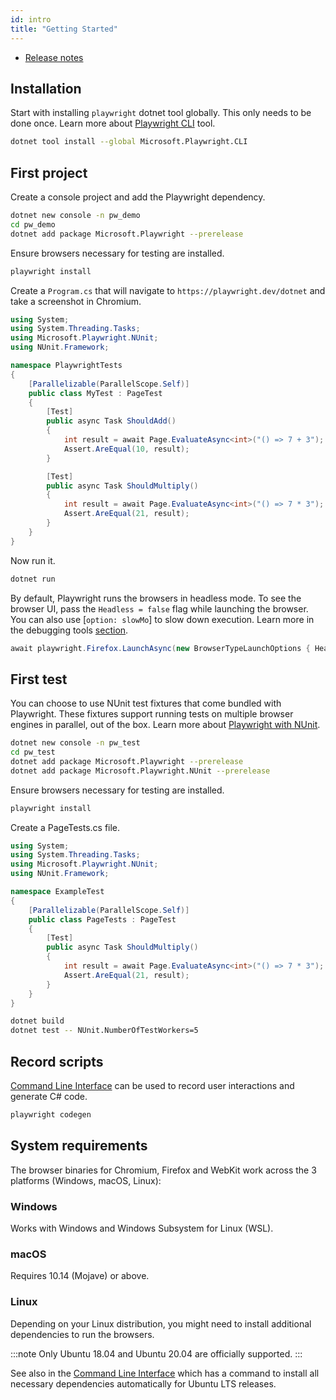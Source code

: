 ```yaml
---
id: intro
title: "Getting Started"
---
```


<!-- TOC -->
- [Release notes](./release-notes.md)

## Installation

Start with installing `playwright` dotnet tool globally. This only needs to be done once. Learn more about [Playwright CLI](./cli.md) tool.

```bash
dotnet tool install --global Microsoft.Playwright.CLI
```

## First project

Create a console project and add the Playwright dependency.

```bash
dotnet new console -n pw_demo
cd pw_demo
dotnet add package Microsoft.Playwright --prerelease
```

Ensure browsers necessary for testing are installed.

```bash
playwright install
```

Create a `Program.cs` that will navigate to `https://playwright.dev/dotnet` and take a screenshot in Chromium.

```csharp
using System;
using System.Threading.Tasks;
using Microsoft.Playwright.NUnit;
using NUnit.Framework;

namespace PlaywrightTests
{
    [Parallelizable(ParallelScope.Self)]
    public class MyTest : PageTest
    {
        [Test]
        public async Task ShouldAdd()
        {
            int result = await Page.EvaluateAsync<int>("() => 7 + 3");
            Assert.AreEqual(10, result);
        }

        [Test]
        public async Task ShouldMultiply()
        {
            int result = await Page.EvaluateAsync<int>("() => 7 * 3");
            Assert.AreEqual(21, result);
        }
    }
}
```

Now run it.

```bash
dotnet run
```

By default, Playwright runs the browsers in headless mode. To see the browser UI, pass the `Headless = false` flag while launching the browser. You can also use [`option: slowMo`] to slow down execution. Learn more in the debugging tools [section](./debug.md).

```csharp
await playwright.Firefox.LaunchAsync(new BrowserTypeLaunchOptions { Headless = false, SlowMo = 50 });
```

## First test

You can choose to use NUnit test fixtures that come bundled with Playwright. These fixtures support running tests on multiple browser engines in parallel, out of the box. Learn more about [Playwright with NUnit](./test-runners.md).

```bash
dotnet new console -n pw_test
cd pw_test
dotnet add package Microsoft.Playwright --prerelease
dotnet add package Microsoft.Playwright.NUnit --prerelease
```

Ensure browsers necessary for testing are installed.

```bash
playwright install
```

Create a PageTests.cs file.
```csharp
using System;
using System.Threading.Tasks;
using Microsoft.Playwright.NUnit;
using NUnit.Framework;

namespace ExampleTest
{
    [Parallelizable(ParallelScope.Self)]
    public class PageTests : PageTest
    {
        [Test]
        public async Task ShouldMultiply()
        {
            int result = await Page.EvaluateAsync<int>("() => 7 * 3");
            Assert.AreEqual(21, result);
        }
    }
}
```

```bash
dotnet build
dotnet test -- NUnit.NumberOfTestWorkers=5
```

## Record scripts

[Command Line Interface](./cli.md) can be used to record user interactions and generate C# code.

```bash
playwright codegen
```

## System requirements

The browser binaries for Chromium, Firefox and WebKit work across the 3 platforms (Windows, macOS, Linux):

### Windows

Works with Windows and Windows Subsystem for Linux (WSL).

### macOS

Requires 10.14 (Mojave) or above.

### Linux

Depending on your Linux distribution, you might need to install additional
dependencies to run the browsers.

:::note
Only Ubuntu 18.04 and Ubuntu 20.04 are officially supported.
:::

See also in the [Command Line Interface](./cli.md#install-system-dependencies)
which has a command to install all necessary dependencies automatically for Ubuntu
LTS releases.
